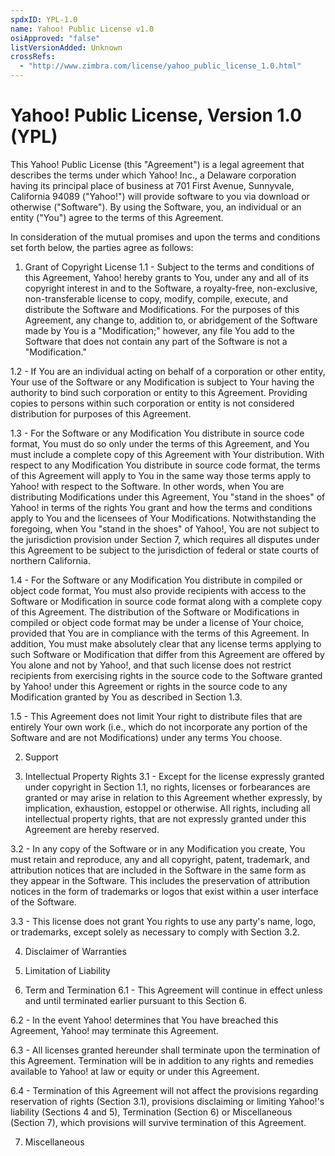 ```yaml
---
spdxID: YPL-1.0
name: Yahoo! Public License v1.0
osiApproved: "false"
listVersionAdded: Unknown
crossRefs: 
  - "http://www.zimbra.com/license/yahoo_public_license_1.0.html"
---
```


# Yahoo! Public License, Version 1.0 (YPL)

This Yahoo! Public License (this "Agreement") is a legal agreement that describes the terms under which Yahoo! Inc., a Delaware corporation having its principal place of business at 701 First Avenue, Sunnyvale, California 94089 ("Yahoo!") will provide software to you via download or otherwise ("Software"). By using the Software, you, an individual or an entity ("You") agree to the terms of this Agreement.

In consideration of the mutual promises and upon the terms and conditions set forth below, the parties agree as follows:

1. Grant of Copyright License
  1.1 - Subject to the terms and conditions of this Agreement, Yahoo! hereby grants to You, under any and all of its copyright interest in and to the Software, a royalty-free, non-exclusive, non-transferable license to copy, modify, compile, execute, and distribute the Software and Modifications. For the purposes of this Agreement, any change to, addition to, or abridgement of the Software made by You is a "Modification;" however, any file You add to the Software that does not contain any part of the Software is not a "Modification."

  1.2 - If You are an individual acting on behalf of a corporation or other entity, Your use of the Software or any Modification is subject to Your having the authority to bind such corporation or entity to this Agreement. Providing copies to persons within such corporation or entity is not considered distribution for purposes of this Agreement.

  1.3 - For the Software or any Modification You distribute in source code format, You must do so only under the terms of this Agreement, and You must include a complete copy of this Agreement with Your distribution. With respect to any Modification You distribute in source code format, the terms of this Agreement will apply to You in the same way those terms apply to Yahoo! with respect to the Software. In other words, when You are distributing Modifications under this Agreement, You "stand in the shoes" of Yahoo! in terms of the rights You grant and how the terms and conditions apply to You and the licensees of Your Modifications. Notwithstanding the foregoing, when You "stand in the shoes" of Yahoo!, You are not subject to the jurisdiction provision under Section 7, which requires all disputes under this Agreement to be subject to the jurisdiction of federal or state courts of northern California.

  1.4 - For the Software or any Modification You distribute in compiled or object code format, You must also provide recipients with access to the Software or Modification in source code format along with a complete copy of this Agreement. The distribution of the Software or Modifications in compiled or object code format may be under a license of Your choice, provided that You are in compliance with the terms of this Agreement. In addition, You must make absolutely clear that any license terms applying to such Software or Modification that differ from this Agreement are offered by You alone and not by Yahoo!, and that such license does not restrict recipients from exercising rights in the source code to the Software granted by Yahoo! under this Agreement or rights in the source code to any Modification granted by You as described in Section 1.3.

  1.5 - This Agreement does not limit Your right to distribute files that are entirely Your own work (i.e., which do not incorporate any portion of the Software and are not Modifications) under any terms You choose.

2. Support

3. Intellectual Property Rights
  3.1 - Except for the license expressly granted under copyright in Section 1.1, no rights, licenses or forbearances are granted or may arise in relation to this Agreement whether expressly, by implication, exhaustion, estoppel or otherwise. All rights, including all intellectual property rights, that are not expressly granted under this Agreement are hereby reserved.

  3.2 - In any copy of the Software or in any Modification you create, You must retain and reproduce, any and all copyright, patent, trademark, and attribution notices that are included in the Software in the same form as they appear in the Software. This includes the preservation of attribution notices in the form of trademarks or logos that exist within a user interface of the Software.

  3.3 - This license does not grant You rights to use any party's name, logo, or trademarks, except solely as necessary to comply with Section 3.2.

4. Disclaimer of Warranties

5. Limitation of Liability

6. Term and Termination
  6.1 - This Agreement will continue in effect unless and until terminated earlier pursuant to this Section 6.

  6.2 - In the event Yahoo! determines that You have breached this Agreement, Yahoo! may terminate this Agreement.

  6.3 - All licenses granted hereunder shall terminate upon the termination of this Agreement. Termination will be in addition to any rights and remedies available to Yahoo! at law or equity or under this Agreement.

  6.4 - Termination of this Agreement will not affect the provisions regarding reservation of rights (Section 3.1), provisions disclaiming or limiting Yahoo!'s liability (Sections 4 and 5), Termination (Section 6) or Miscellaneous (Section 7), which provisions will survive termination of this Agreement.

7. Miscellaneous
